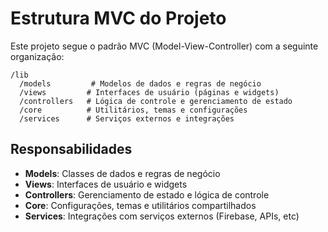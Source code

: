 # Estrutura MVC do Projeto

Este projeto segue o padrão MVC (Model-View-Controller) com a seguinte organização:

```
/lib
  /models         # Modelos de dados e regras de negócio
  /views         # Interfaces de usuário (páginas e widgets)
  /controllers   # Lógica de controle e gerenciamento de estado
  /core          # Utilitários, temas e configurações
  /services      # Serviços externos e integrações
```

## Responsabilidades

- **Models**: Classes de dados e regras de negócio
- **Views**: Interfaces de usuário e widgets
- **Controllers**: Gerenciamento de estado e lógica de controle
- **Core**: Configurações, temas e utilitários compartilhados
- **Services**: Integrações com serviços externos (Firebase, APIs, etc)

